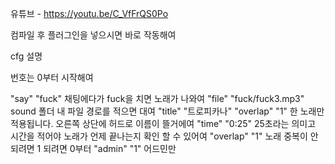 유튜브 - https://youtu.be/C_VfFrQS0Po

컴파일 후 플러그인을 넣으시면 바로 작동해여

cfg 설명

번호는 0부터 시작해여

"say" "fuck"				채팅에다가 fuck을 치면 노래가 나와여
"file" "fuck/fuck3.mp3"		sound 폴더 내 파일 경로를 적으면 대여
"title" "트로피카나" 		"overlap" "1" 한 노래만 적용됩니다. 오른쪽 상단에 허드로 이름이 뜰거에여
"time" "0:25" 				25초라는 의미고 시간을 적어야 노래가 언제 끝나는지 확인 할 수 있어여
"overlap" "1"				노래 중복이 안되려면 1 되려면 0부터
"admin"	"1"					어드민만
